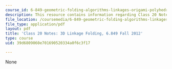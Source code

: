 ```yaml
---
course_id: 6-849-geometric-folding-algorithms-linkages-origami-polyhedra-fall-2012
description: This resource contains information regarding Class 20 Notes, Fall 2012.
file_location: /coursemedia/6-849-geometric-folding-algorithms-linkages-origami-polyhedra-fall-2012/39d6809060e701690520334a0f6c3f17_MIT6_849F12_C20.pdf
file_type: application/pdf
layout: pdf
title: 'Class 20 Notes: 3D Linkage Folding, 6.849 Fall 2012'
type: course
uid: 39d6809060e701690520334a0f6c3f17

---
```

None
